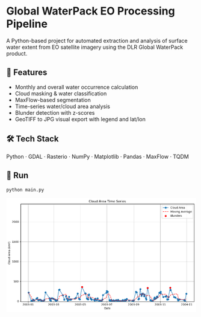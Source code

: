 # Global WaterPack EO Processing Pipeline

A Python-based project for automated extraction and analysis of surface water extent from EO satellite imagery using the DLR Global WaterPack product.

## 📌 Features
- Monthly and overall water occurrence calculation
- Cloud masking & water classification
- MaxFlow-based segmentation
- Time-series water/cloud area analysis
- Blunder detection with z-scores
- GeoTIFF to JPG visual export with legend and lat/lon

## 🛠 Tech Stack
Python · GDAL · Rasterio · NumPy · Matplotlib · Pandas · MaxFlow · TQDM

## 🚀 Run
```bash
python main.py
```

![Cloud Area](Cloud%20Area%20Time%20Series.png)

